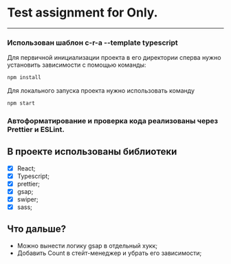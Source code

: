# Test assignment for Only.

---

### Использован шаблон c-r-a --template typescript

Для первичной инициализации проекта в его директории сперва нужно установить зависимости с помощью команды:

```sh
npm install
```

Для локального запуска проекта нужно использовать команду

```sh
npm start
```

### Автоформатирование и проверка кода реализованы через Prettier и ESLint.

## В проекте использованы библиотеки

- [x] React;
- [x] Typescript;
- [x] prettier;
- [x] gsap;
- [x] swiper;
- [x] sass;

## Что дальше?
- Можно вынести логику gsap в отдельный хукк;
- Добавить Count в стейт-менеджер и убрать его зависимости;
